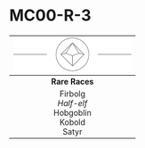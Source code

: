 # MC00-R-3

| <img src="../../images/card-icons/d10.png" height="60" /> |
|:---:|
| **Rare Races** |
| Firbolg<br>*Half-elf*<br>Hobgoblin<br>Kobold<br>Satyr |
